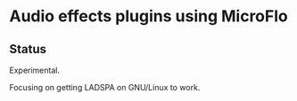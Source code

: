 # Audio effects plugins using MicroFlo

## Status
Experimental. 

Focusing on getting LADSPA on GNU/Linux to work.
